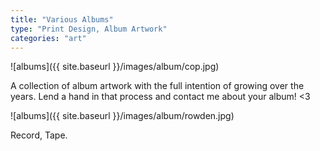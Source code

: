 ```yaml
---
title: "Various Albums"
type: "Print Design, Album Artwork"
categories: "art"
---
```


![albums]({{ site.baseurl }}/images/album/cop.jpg)

A collection of album artwork with the full intention of growing over the years. Lend a hand in that process and contact me about your album! <3

![albums]({{ site.baseurl }}/images/album/rowden.jpg)


Record, Tape.
